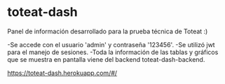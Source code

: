 # toteat-dash

Panel de información desarrollado para la prueba técnica de Toteat :)

-Se accede con el usuario 'admin' y contraseña '123456'.
-Se utilizó jwt para el manejo de sesiones.
-Toda la información de las tablas y gráficos que se muestra en pantalla viene del backend toteat-dash-backend.

https://toteat-dash.herokuapp.com/#/

